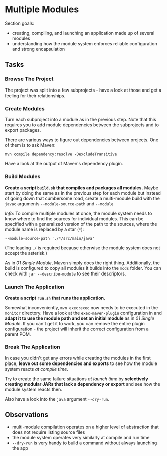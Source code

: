 # Multiple Modules

Section goals:

* creating, compiling, and launching an application made up of several modules
* understanding how the module system enforces reliable configuration and strong encapsulation


## Tasks

### Browse The Project

The project was split into a few subprojects - have a look at those and get a feeling for their relationships.

### Create Modules

Turn each subproject into a module as in the previous step.
Note that this requires you to add module dependencies between the subprojects and to export packages.

There are various ways to figure out dependencies between projects.
One of them is to ask Maven:

```
mvn compile dependency:resolve -DexcludeTransitive
```

Have a look at the output of Maven's dependency plugin.

### Build Modules

**Create a script `build.sh` that compiles and packages all modules.**
Maybe start by doing the same as in the previous step for each module but instead of going down that cumbersome road, create a multi-module build with the `javac` arguments `--module-source-path` and `--module`

_Info_: To compile multiple modules at once, the module system needs to know where to find the sources for individual modules.
This can be specified with a generalized version of the path to the sources, where the module name is replaced by a star (`*`):

`--module-source-path './*/src/main/java'`

(The leading `./` is required because otherwise the module system does not accept the asterisk.)

As in _01 Single Module_, Maven simply does the right thing.
Additionally, the build is configured to copy all modules it builds into the `mods` folder.
You can check with `jar --describe-module` to see their descriptors.

### Launch The Application

**Create a script `run.sh` that runs the application.**

Somewhat inconveniently, `mvn exec:exec` now needs to be executed in the `monitor` directory.
Have a look at the `exec-maven-plugin` configuration in and **adapt it to use the module path and set an initial module** as in _01 Single Module_.
If you can't get it to work, you can remove the entire plugin configuration - the project will inherit the correct configuration from a parent POM.

### Break The Application

In case you didn't get any errors while creating the modules in the first place, **leave out some dependencies and exports** to see how the module system reacts _at compile time_.

Try to create the same failure situations _at launch time_ by **selectively creating modular JARs that lack a dependency or export** and see how the module system reacts then.

Also have a look into the `java` argument `--dry-run`.


## Observations

* multi-module compilation operates on a higher level of abstraction that does not require listing source files
* the module system operates very similarly at compile and run time
* `--dry-run` is very handy to build a command without always launching the app
